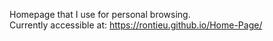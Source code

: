 Homepage that I use for personal browsing. <br />
Currently accessible at: https://rontieu.github.io/Home-Page/
